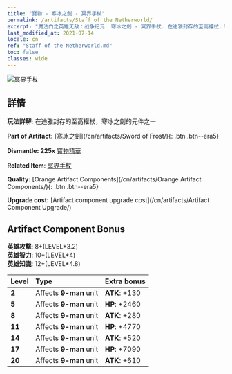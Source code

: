 ```yaml
---
title: "寶物 - 寒冰之劍 - 冥界手杖"
permalink: /artifacts/Staff of the Netherworld/
excerpt: "魔法门之英雄无敌：战争纪元  寒冰之劍 - 冥界手杖. 在迪雅封存的至高權杖，寒冰之劍的元件之一"
last_modified_at: 2021-07-14
locale: cn
ref: "Staff of the Netherworld.md"
toc: false
classes: wide
---
```


 ![冥界手杖](/images/t/artifact_40436.png)



## 詳情

 **玩法詳解:** 在迪雅封存的至高權杖，寒冰之劍的元件之一

 **Part of Artifact:** [寒冰之劍](/cn/artifacts/Sword of Frost/){: .btn .btn--era5}

 **Dismantle: 225x** [寶物精華](/cn/Items/con_905/)

 **Related Item**: [冥界手杖](/cn/Items/art_165/)

 **Quality:** [Orange Artifact Components](/cn/artifacts/Orange Artifact Components/){: .btn .btn--era5}

 **Upgrade cost:** [Artifact component upgrade cost](/cn/artifacts/Artifact Component Upgrade/)

## Artifact Component Bonus

  **英雄攻擊**: 8+(LEVEL\*3.2)<br/>**英雄智力**: 10+(LEVEL\*4)<br/>**英雄知識**: 12+(LEVEL\*4.8)

  |  Level  | Type |    Extra bonus  | 
  |:--------|:-----|:----------------| 
  | **2** | Affects **9-man** unit | **ATK**: +130 | 
  | **5** | Affects **9-man** unit | **HP**: +2460 | 
  | **8** | Affects **9-man** unit | **ATK**: +280 | 
  | **11** | Affects **9-man** unit | **HP**: +4770 | 
  | **14** | Affects **9-man** unit | **ATK**: +520 | 
  | **17** | Affects **9-man** unit | **HP**: +7090 | 
  | **20** | Affects **9-man** unit | **ATK**: +610 | 
